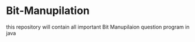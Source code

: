 # Bit-Manupilation
this repository will contain all important Bit Manupilaion question program in java 

